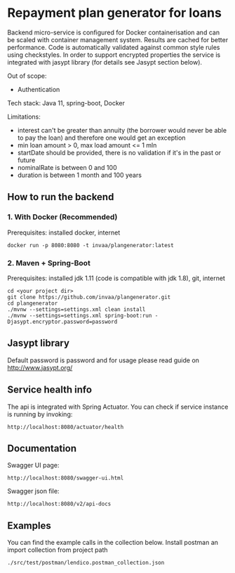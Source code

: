 # Repayment plan generator for loans

Backend micro-service is configured for Docker containerisation and can be scaled with container management system.
Results are cached for better performance.
Code is automatically validated against common style rules using checkstyles.
In order to support encrypted properties the service is integrated with jasypt library (for details see Jasypt section below).

Out of scope:
- Authentication

Tech stack: Java 11, spring-boot, Docker

Limitations:
- interest can't be greater than annuity (the borrower would never be able to pay the loan) and therefore one would get an exception
- min loan amount > 0, max load amount <= 1 mln
- startDate should be provided, there is no validation if it's in the past or future
- nominalRate is between 0 and 100
- duration is between 1 month and 100 years

## How to run the backend

### 1. With Docker (Recommended)
Prerequisites: installed docker, internet

```
docker run -p 8080:8080 -t invaa/plangenerator:latest
```

### 2. Maven + Spring-Boot
Prerequisites: installed jdk 1.11 (code is compatible with jdk 1.8), git, internet

```
cd <your project dir> 
git clone https://github.com/invaa/plangenerator.git
cd plangenerator
./mvnw --settings=settings.xml clean install
./mvnw --settings=settings.xml spring-boot:run -Djasypt.encryptor.password=password
```

## Jasypt library
Default password is password and for usage please read guide on http://www.jasypt.org/

## Service health info
The api is integrated with Spring Actuator.
You can check if service instance is running by invoking: 
```
http://localhost:8080/actuator/health
```

## Documentation
Swagger UI page:
```
http://localhost:8080/swagger-ui.html
```

Swagger json file:
```
http://localhost:8080/v2/api-docs
```

## Examples

You can find the example calls in the collection below.
Install postman an import collection from project path
```
./src/test/postman/lendico.postman_collection.json
```
